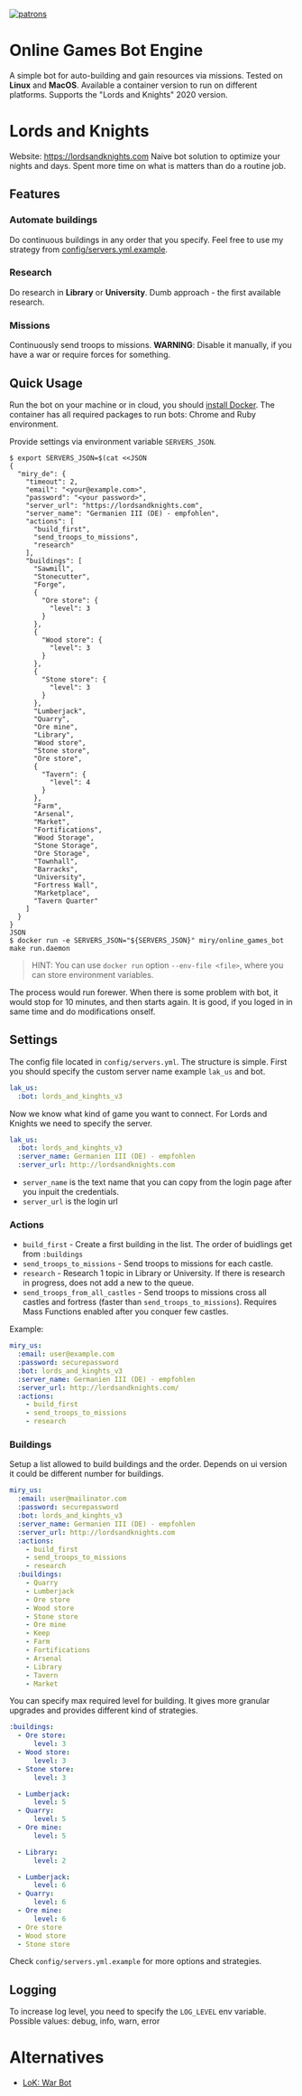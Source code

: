 [![patrons](http://img.shields.io/liberapay/goal/miry.svg?logo=liberapay)](https://liberapay.com/miry/)

# Online Games Bot Engine

A simple bot for auto-building and gain resources via missions. Tested on **Linux** and **MacOS**. Available a container version to run on different platforms.
Supports the "Lords and Knights" 2020 version.

# Lords and Knights

Website: https://lordsandknights.com
Naive bot solution to optimize your nights and days.
Spent more time on what is matters than do a routine job.

## Features

### Automate buildings

Do continuous buildings in any order that you specify. Feel free to use my strategy from [config/servers.yml.example](config/servers.yml.example).

### Research

Do research in **Library** or **University**. Dumb approach - the first available research.

### Missions

Continuously send troops to missions. **WARNING**: Disable it manually, if you have a war or require forces for something.

## Quick Usage

Run the bot on your machine or in cloud, you should [install Docker](https://docs.docker.com/install/).
The container has all required packages to run bots: Chrome and Ruby environment.

Provide settings via environment variable `SERVERS_JSON`.

```shell
$ export SERVERS_JSON=$(cat <<JSON
{
  "miry_de": {
    "timeout": 2,
    "email": "<your@example.com>",
    "password": "<your password>",
    "server_url": "https://lordsandknights.com",
    "server_name": "Germanien III (DE) - empfohlen",
    "actions": [
      "build_first",
      "send_troops_to_missions",
      "research"
    ],
    "buildings": [
      "Sawmill",
      "Stonecutter",
      "Forge",
      {
        "Ore store": {
          "level": 3
        }
      },
      {
        "Wood store": {
          "level": 3
        }
      },
      {
        "Stone store": {
          "level": 3
        }
      },
      "Lumberjack",
      "Quarry",
      "Ore mine",
      "Library",
      "Wood store",
      "Stone store",
      "Ore store",
      {
        "Tavern": {
          "level": 4
        }
      },
      "Farm",
      "Arsenal",
      "Market",
      "Fortifications",
      "Wood Storage",
      "Stone Storage",
      "Ore Storage",
      "Townhall",
      "Barracks",
      "University",
      "Fortress Wall",
      "Marketplace",
      "Tavern Quarter"
    ]
  }
}
JSON
$ docker run -e SERVERS_JSON="${SERVERS_JSON}" miry/online_games_bot make run.daemon
```

> HINT: You can use `docker run` option `--env-file <file>`, where you can store environment variables.

The process would run forewer. When there is some problem with bot, it would stop for 10 minutes, and then starts again.
It is good, if you loged in in same time and do modifications onself.

## Settings

The config file located in `config/servers.yml`. The structure is simple. First you should specify the custom server name example `lak_us` and bot.

```yaml
lak_us:
  :bot: lords_and_kinghts_v3
```

Now we know what kind of game you want to connect. For Lords and Knights we need to specify the server.

```yaml
lak_us:
  :bot: lords_and_kinghts_v3
  :server_name: Germanien III (DE) - empfohlen
  :server_url: http://lordsandknights.com
```

- `server_name` is the text name that you can copy from the login page after you inpuit the credentials.
- `server_url` is the login url

### Actions

- `build_first` - Create a first building in the list. The order of buidlings get from `:buildings`
- `send_troops_to_missions` - Send troops to missions for each castle.
- `research` - Research 1 topic in Library or University. If there is research in progress, does not add a new to the queue.
- `send_troops_from_all_castles` - Send troops to missions cross all castles and fortress (faster than `send_troops_to_missions`). Requires Mass Functions enabled after you conquer few castles.

Example:

```yaml
miry_us:
  :email: user@example.com
  :password: securepassword
  :bot: lords_and_kinghts_v3
  :server_name: Germanien III (DE) - empfohlen
  :server_url: http://lordsandknights.com/
  :actions:
    - build_first
    - send_troops_to_missions
    - research
```

### Buildings

Setup a list allowed to build buildings and the order.
Depends on ui version it could be different number for buildings.

```yaml
miry_us:
  :email: user@mailinator.com
  :password: securepassword
  :bot: lords_and_kinghts_v3
  :server_name: Germanien III (DE) - empfohlen
  :server_url: http://lordsandknights.com
  :actions:
    - build_first
    - send_troops_to_missions
    - research
  :buildings:
    - Quarry
    - Lumberjack
    - Ore store
    - Wood store
    - Stone store
    - Ore mine
    - Keep
    - Farm
    - Fortifications
    - Arsenal
    - Library
    - Tavern
    - Market
```

You can specify max required level for building. It gives more granular upgrades and provides different kind of strategies.

```yaml
:buildings:
  - Ore store:
      level: 3
  - Wood store:
      level: 3
  - Stone store:
      level: 3

  - Lumberjack:
      level: 5
  - Quarry:
      level: 5
  - Ore mine:
      level: 5

  - Library:
      level: 2

  - Lumberjack:
      level: 6
  - Quarry:
      level: 6
  - Ore mine:
      level: 6
  - Ore store
  - Wood store
  - Stone store
```

Check `config/servers.yml.example` for more options and strategies.

## Logging

To increase log level, you need to specify the `LOG_LEVEL` env variable. Possible values: debug, info, warn, error


# Alternatives

- [LoK: War Bot](https://lordsandknightsbot.com/)
